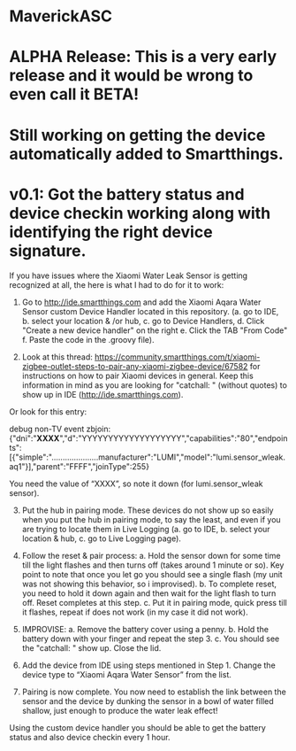 # MaverickASC
# ALPHA Release: This is a very early release and it would be wrong to even call it BETA!
# Still working on getting the device automatically added to Smartthings.
# v0.1: Got the battery status and device checkin working along with identifying the right device signature.

If you have issues where the Xiaomi Water Leak Sensor is getting recognized at all, the here is what I had to do for it to work:

1. Go to http://ide.smartthings.com and add the Xiaomi Aqara Water Sensor custom Device Handler located in this repository. (a. go to IDE, b. select your location & /or hub, c. go to Device Handlers, d. Click "Create a new device handler" on the right e. Click the TAB "From Code" f. Paste the code in the .groovy file).

2. Look at this thread: https://community.smartthings.com/t/xiaomi-zigbee-outlet-steps-to-pair-any-xiaomi-zigbee-device/67582 for instructions on how to pair Xiaomi devices in general. Keep this information in mind as you are looking for "catchall: " (without quotes) to show up in IDE (http://ide.smartthings.com).

Or look for this entry:

debug non-TV event zbjoin: {"dni":"**XXXX**","d":"YYYYYYYYYYYYYYYYYYY","capabilities":"80","endpoints":[{"simple":".....................manufacturer":"LUMI","model":"lumi.sensor_wleak.aq1"}],"parent":"FFFF","joinType":255}

You need the value of “XXXX”, so note it down (for lumi.sensor_wleak sensor).

3. Put the hub in pairing mode. These devices do not show up so easily when you put the hub in pairing mode, to say the least, and even if you are trying to locate them in Live Logging (a. go to IDE, b. select your location & hub, c. go to Live Logging page).

4. Follow the reset & pair process:
		a. Hold the sensor down for some time till the light flashes and then turns off (takes around 1 minute or so). Key point to note that once you let go you should see a single flash (my unit was not showing this behavior, so i improvised).
		b. To complete reset, you need to hold it down again and then wait for the light flash to turn off. Reset completes at this step.
		c. Put it in pairing mode, quick press till it flashes, repeat if does not work (in my case it did not work).
		
5. IMPROVISE:
		a. Remove the battery cover using a penny.
		b. Hold the battery down with your finger and repeat the step 3.
		c. You should see the "catchall: " show up. Close the lid.
		
6. Add the device from IDE using steps mentioned in Step 1. Change the device type to “Xiaomi Aqara Water Sensor” from the list.
6. Pairing is now complete. You now need to establish the link between the sensor and the device by dunking the sensor in a bowl of water filled shallow, just enough to produce the water leak effect!

Using the custom device handler you should be able to get the battery status and also device checkin every 1 hour.
